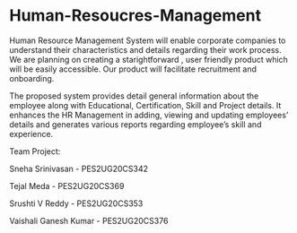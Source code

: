 # Human-Resoucres-Management
Human Resource Management System will enable corporate companies to
understand their characteristics and details regarding their work
process. We are planning on creating a starightforward , user
friendly product which will be easily accessible. Our product will
facilitate recruitment and onboarding.

The proposed system provides detail general information about the
employee along with Educational, Certification, Skill and Project
details. It enhances the HR Management in adding, viewing and
updating employees’ details and generates various reports regarding
employee’s skill and experience.

Team Project:

Sneha Srinivasan - PES2UG20CS342

Tejal Meda - PES2UG20CS369

Srushti V Reddy - PES2UG20CS353

Vaishali Ganesh Kumar - PES2UG20CS376
